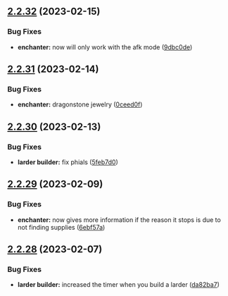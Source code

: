 ## [2.2.32](https://github.com/Torwent/wasp-free/compare/v2.2.31...v2.2.32) (2023-02-15)


### Bug Fixes

* **enchanter:** now will only work with the afk mode ([9dbc0de](https://github.com/Torwent/wasp-free/commit/9dbc0de8154aa3800e2bfe78985f4203d1930e46))



## [2.2.31](https://github.com/Torwent/wasp-free/compare/v2.2.30...v2.2.31) (2023-02-14)


### Bug Fixes

* **enchanter:** dragonstone jewelry ([0ceed0f](https://github.com/Torwent/wasp-free/commit/0ceed0fc8b59944bce7976e175c2f4a13488a908))



## [2.2.30](https://github.com/Torwent/wasp-free/compare/v2.2.29...v2.2.30) (2023-02-13)


### Bug Fixes

* **larder builder:** fix phials ([5feb7d0](https://github.com/Torwent/wasp-free/commit/5feb7d03e61fe3cbe1111dd10fd6afa5f19b38de))



## [2.2.29](https://github.com/Torwent/wasp-free/compare/v2.2.28...v2.2.29) (2023-02-09)


### Bug Fixes

* **enchanter:** now gives more information if the reason it stops is due to not finding supplies ([6ebf57a](https://github.com/Torwent/wasp-free/commit/6ebf57a7161249311d07a5179eb99a530b041824))



## [2.2.28](https://github.com/Torwent/wasp-free/compare/v2.2.27...v2.2.28) (2023-02-07)


### Bug Fixes

* **larder builder:** increased the timer when you build a larder ([da82ba7](https://github.com/Torwent/wasp-free/commit/da82ba7e81b5c17524a505ad7d1b477c58ce6d1f))



